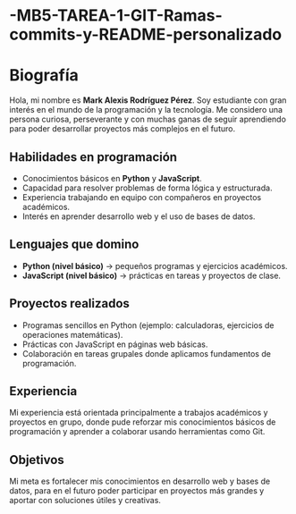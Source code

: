 # -MB5-TAREA-1-GIT-Ramas-commits-y-README-personalizado
# Biografía

Hola, mi nombre es **Mark Alexis Rodríguez Pérez**. Soy estudiante con gran interés en el mundo de la programación y la tecnología. Me considero una persona curiosa, perseverante y con muchas ganas de seguir aprendiendo para poder desarrollar proyectos más complejos en el futuro.

## Habilidades en programación
- Conocimientos básicos en **Python** y **JavaScript**.  
- Capacidad para resolver problemas de forma lógica y estructurada.  
- Experiencia trabajando en equipo con compañeros en proyectos académicos.  
- Interés en aprender desarrollo web y el uso de bases de datos.  

## Lenguajes que domino
- **Python (nivel básico)** → pequeños programas y ejercicios académicos.  
- **JavaScript (nivel básico)** → prácticas en tareas y proyectos de clase.  

## Proyectos realizados
- Programas sencillos en Python (ejemplo: calculadoras, ejercicios de operaciones matemáticas).  
- Prácticas con JavaScript en páginas web básicas.  
- Colaboración en tareas grupales donde aplicamos fundamentos de programación.  

## Experiencia
Mi experiencia está orientada principalmente a trabajos académicos y proyectos en grupo, donde pude reforzar mis conocimientos básicos de programación y aprender a colaborar usando herramientas como Git.  

## Objetivos
Mi meta es fortalecer mis conocimientos en desarrollo web y bases de datos, para en el futuro poder participar en proyectos más grandes y aportar con soluciones útiles y creativas.

